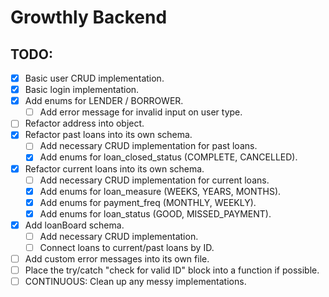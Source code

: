 # Growthly Backend

## TODO:

- [x] Basic user CRUD implementation.
- [x] Basic login implementation.
- [x] Add enums for LENDER / BORROWER.
  - [ ] Add error message for invalid input on user type.
- [ ] Refactor address into object.
- [x] Refactor past loans into its own schema.
  - [ ] Add necessary CRUD implementation for past loans.
  - [x] Add enums for loan_closed_status (COMPLETE, CANCELLED).
- [x] Refactor current loans into its own schema.
  - [ ] Add necessary CRUD implementation for current loans.
  - [x] Add enums for loan_measure (WEEKS, YEARS, MONTHS).
  - [x] Add enums for payment_freq (MONTHLY, WEEKLY).
  - [x] Add enums for loan_status (GOOD, MISSED_PAYMENT).
- [x] Add loanBoard schema.
  - [ ] Add necessary CRUD implementation.
  - [ ] Connect loans to current/past loans by ID.
- [ ] Add custom error messages into its own file.
- [ ] Place the try/catch "check for valid ID" block into a function if possible.
- [ ] CONTINUOUS: Clean up any messy implementations.

